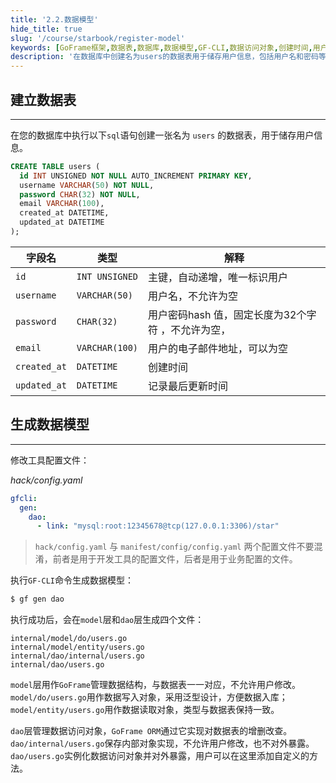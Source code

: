 ```yaml
---
title: '2.2.数据模型'
hide_title: true
slug: '/course/starbook/register-model'
keywords: [GoFrame框架,数据表,数据库,数据模型,GF-CLI,数据访问对象,创建时间,用户信息,电子邮件地址,自动递增]
description: '在数据库中创建名为users的数据表用于储存用户信息，包括用户名和密码等字段，支持自动递增主键标识。通过修改配置文件和执行GF-CLI命令生成数据模型和数据访问对象，生成的四个文件在model和dao层负责管理数据结构和数据访问，GoFrame框架通过ORM实现对数据表的操作。'
---
```

## 建立数据表
---
在您的数据库中执行以下`sql`语句创建一张名为 `users` 的数据表，用于储存用户信息。

```sql
CREATE TABLE users (
  id INT UNSIGNED NOT NULL AUTO_INCREMENT PRIMARY KEY,
  username VARCHAR(50) NOT NULL,
  password CHAR(32) NOT NULL,
  email VARCHAR(100),
  created_at DATETIME,
  updated_at DATETIME
);
```

| 字段名          | 类型             | 解释                            |
| ------------ | -------------- | ----------------------------- |
| `id`         | `INT UNSIGNED` | 主键，自动递增，唯一标识用户                |
| `username`   | `VARCHAR(50)`  | 用户名，不允许为空                     |
| `password`   | `CHAR(32)`     | 用户密码hash 值，固定长度为32个字符 ，不允许为空， |
| `email`      | `VARCHAR(100)` | 用户的电子邮件地址，可以为空                |
| `created_at` | `DATETIME`     | 创建时间                          |
| `updated_at` | `DATETIME`     | 记录最后更新时间                      |
## 生成数据模型
---
修改工具配置文件：

*hack/config.yaml*
```yaml
gfcli:
  gen:
    dao:
      - link: "mysql:root:12345678@tcp(127.0.0.1:3306)/star"
```

> `hack/config.yaml` 与 `manifest/config/config.yaml` 两个配置文件不要混淆，前者是用于开发工具的配置文件，后者是用于业务配置的文件。

执行`GF-CLI`命令生成数据模型：
```bash
$ gf gen dao
```

执行成功后，会在`model`层和`dao`层生成四个文件：
```text
internal/model/do/users.go
internal/model/entity/users.go
internal/dao/internal/users.go
internal/dao/users.go
```

`model`层用作`GoFrame`管理数据结构，与数据表一一对应，不允许用户修改。`model/do/users.go`用作数据写入对象，采用泛型设计，方便数据入库；`model/entity/users.go`用作数据读取对象，类型与数据表保持一致。

`dao`层管理数据访问对象，`GoFrame ORM`通过它实现对数据表的增删改查。`dao/internal/users.go`保存内部对象实现，不允许用户修改，也不对外暴露。`dao/users.go`实例化数据访问对象并对外暴露，用户可以在这里添加自定义的方法。
